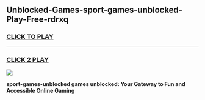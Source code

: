 
## Unblocked-Games-sport-games-unblocked-Play-Free-rdrxq
<h3>
<a href="https://premium76.site?title=sport-games-unblocked&ref=21A">CLICK TO PLAY</a></h3>
<hr>

<h3>
<a href="https://premium76.site?title=sport-games-unblocked&ref=21A">CLICK 2 PLAY</a>
  
</h3>

<a href="https://premium76.site?title=sport-games-unblocked&ref=21A"><img src="https://clearcache.store/games.png"></a>


**sport-games-unblocked games unblocked: Your Gateway to Fun and Accessible Online Gaming**
